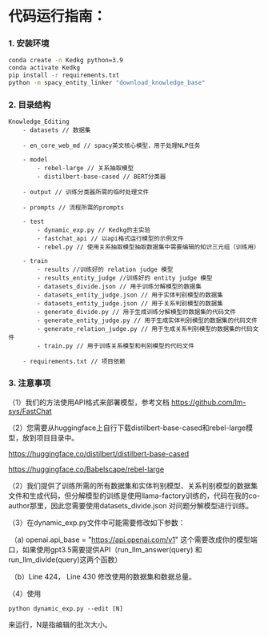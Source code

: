 # 代码运行指南：

### 1. 安装环境

```bash
conda create -n Kedkg python=3.9
conda activate Kedkg
pip install -r requirements.txt
python -m spacy_entity_linker "download_knowledge_base"
```

### 2. 目录结构

```
Knowledge_Editing
	- datasets // 数据集
	
	- en_core_web_md // spacy英文核心模型，用于处理NLP任务
	
	- model
		- rebel-large // 关系抽取模型
		- distilbert-base-cased // BERT分类器
		
	- output // 训练分类器所需的临时处理文件
	
	- prompts // 流程所需的prompts
	
	- test
		- dynamic_exp.py // Kedkg的主实验
		- fastchat_api // 以api格式运行模型的示例文件
		- rebel.py // 使用关系抽取模型抽取数据集中需要编辑的知识三元组（训练用）
		
	- train
		- results //训练好的 relation judge 模型
		- results_entity_judge //训练好的 entity judge 模型
		- datasets_divide.json // 用于训练分解模型的数据集
		- datasets_entity_judge.json // 用于实体判别模型的数据集
		- datasets_entity_judge.json // 用于关系判别模型的数据集
		- generate_divide.py // 用于生成训练分解模型的数据集的代码文件
		- generate_entity_judge.py // 用于生成实体判别模型的数据集的代码文件
		- generate_relation_judge.py // 用于生成关系判别模型的数据集的代码文件
		- train.py // 用于训练关系模型和判别模型的代码文件
	
	- requirements.txt // 项目依赖
```

### 3. 注意事项

（1）我们的方法使用API格式来部署模型，参考文档 https://github.com/lm-sys/FastChat

（2）您需要从huggingface上自行下载distilbert-base-cased和rebel-large模型，放到项目目录中。

https://huggingface.co/distilbert/distilbert-base-cased

https://huggingface.co/Babelscape/rebel-large

（2）我们提供了训练所需的所有数据集和实体判别模型、关系判别模型的数据集文件和生成代码，但分解模型的训练是使用llama-factory训练的，代码在我的co-author那里，因此您需要使用datasets_divide.json 对问题分解模型进行训练。

（3）在dynamic_exp.py文件中可能需要修改如下参数：

​	（a) openai.api_base = "https://api.openai.com/v1" 这个需要改成你的模型端口，如果使用gpt3.5需要提供API（run_llm_answer(query) 和 run_llm_divide(query)这两个函数）

​	（b）Line 424， Line 430 修改使用的数据集和数据总量。

（4）使用

```
python dynamic_exp.py --edit [N]
```

来运行，N是指编辑的批次大小。